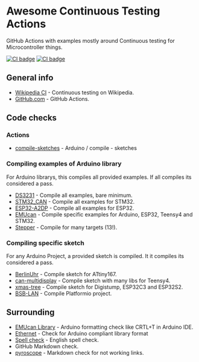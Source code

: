 # Awesome Continuous Testing Actions

GitHub Actions with examples mostly around Continuous testing for Microcontroller things.

<!-- markdown-link-check-disable-next-line -->
[![CI badge](https://github.com/designer2k2/awesome-Continuous-testing-actions/actions/workflows/spell-check.yml/badge.svg)](https://github.com/designer2k2/awesome-Continuous-testing-actions/actions) [![CI badge](https://github.com/designer2k2/awesome-Continuous-testing-actions/actions/workflows/link-check.yml/badge.svg)](https://github.com/designer2k2/awesome-Continuous-testing-actions/)

## General info

- [Wikipedia CI](https://en.wikipedia.org/wiki/Continuous_testing) - Continuous testing on Wikipedia.
- [GitHub.com](https://github.com/features/actions) - GitHub Actions.

## Code checks

### Actions

- [compile-sketches](https://github.com/arduino/compile-sketches) - Arduino / compile - sketches

### Compiling examples of Arduino library

For Arduino librarys, this compiles all provided examples. If all compiles its considered a pass.

- [DS3231](https://github.com/NorthernWidget/DS3231/blob/master/.github/workflows/compile-examples.yml) - Compile all examples, bare minimum.
- [STM32_CAN](https://github.com/pazi88/STM32_CAN/blob/main/.github/workflows/compile-examples.yml) - Compile all examples for STM32.
- [ESP32-A2DP](https://github.com/pschatzmann/ESP32-A2DP/blob/main/.github/workflows/compile-examples.yml) - Compile all examples for ESP32.
- [EMUcan](https://github.com/designer2k2/EMUcan/blob/main/.github/workflows/compile-examples.yml) - Compile specific examples for Arduino, ESP32, Teensy4 and STM32.
- [Stepper](https://github.com/arduino-libraries/Stepper/blob/master/.github/workflows/compile-examples.yml) - Compile for many targets (13!).

### Compiling specific sketch

For any Arduino Project, a provided sketch is compiled. It it compiles its considered a pass.

- [BerlinUhr](https://github.com/designer2k2/BerlinUhr/blob/main/.github/workflows/main.yml) - Compile sketch for ATtiny167.
- [can-multidisplay](https://github.com/designer2k2/can-multidisplay/blob/main/.github/workflows/compile-sketch.yml) - Compile sketch with many libs for Teensy4.
- [xmas-tree](https://github.com/designer2k2/xmas-tree/blob/master/.github/workflows/compile_sketch.yml) - Compile sketch for Digistump, ESP32C3 and ESP32S2.
- [BSB-LAN](https://github.com/fredlcore/BSB-LAN/blob/master/.github/workflows/platformio.yaml) - Compile Platformio project.

## Surrounding

- [EMUcan Library](https://github.com/designer2k2/EMUcan/blob/main/.github/workflows/clang-format-check.yml) - Arduino formatting check like CRTL+T in Arduino IDE.
- [Ethernet](https://github.com/arduino-libraries/Ethernet/blob/master/.github/workflows/check-arduino.yml) - Check for Arduino compliant library format
- [Spell check](https://github.com/designer2k2/EMUcan/blob/main/.github/workflows/spell-check.yml) - English spell check.
- GitHub Markdown check.
- [pyroscope](https://github.com/pyroscope-io/pyroscope/blob/main/.github/workflows/lint-markdown.yml) - Markdown check for not working links.
